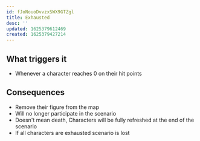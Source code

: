 ```yaml
---
id: fJoNouoDvvzxSWX9GTZgl
title: Exhausted
desc: ''
updated: 1625379612469
created: 1625379427214
---
```


## What triggers it

- Whenever a character reaches 0 on their hit points

## Consequences

- Remove their figure from the map
- Will no longer participate in the scenario
- Doesn't mean death, Characters will be fully refreshed at the end of the scenario
- If all characters are exhausted scenario is lost
